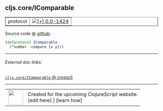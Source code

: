 ## cljs.core/IComparable



 <table border="1">
<tr>
<td>protocol</td>
<td><a href="https://github.com/cljsinfo/cljs-api-docs/tree/0.0-1424"><img valign="middle" alt="[+] 0.0-1424" title="Added in 0.0-1424" src="https://img.shields.io/badge/+-0.0--1424-lightgrey.svg"></a> </td>
</tr>
</table>









Source code @ [github](https://github.com/clojure/clojurescript/blob/r2156/src/cljs/cljs/core.cljs#L364-L365):

```clj
(defprotocol IComparable
  (^number -compare [x y]))
```

<!--
Repo - tag - source tree - lines:

 <pre>
clojurescript @ r2156
└── src
    └── cljs
        └── cljs
            └── <ins>[core.cljs:364-365](https://github.com/clojure/clojurescript/blob/r2156/src/cljs/cljs/core.cljs#L364-L365)</ins>
</pre>

-->

---



###### External doc links:

[`cljs.core/IComparable` @ crossclj](http://crossclj.info/fun/cljs.core.cljs/IComparable.html)<br>

---

 <table>
<tr><td>
<img valign="middle" align="right" width="48px" src="http://i.imgur.com/Hi20huC.png">
</td><td>
Created for the upcoming ClojureScript website.<br>
[edit here] | [learn how]
</td></tr></table>

[edit here]:https://github.com/cljsinfo/cljs-api-docs/blob/master/cljsdoc/cljs.core_IComparable.cljsdoc
[learn how]:https://github.com/cljsinfo/cljs-api-docs/wiki/cljsdoc-files

<!--

This information was too distracting to show to readers, but I'll leave it
commented here since it is helpful to:

- pretty-print the data used to generate this document
- and show how to retrieve that data



The API data for this symbol:

```clj
{:ns "cljs.core",
 :name "IComparable",
 :type "protocol",
 :full-name-encode "cljs.core_IComparable",
 :source {:code "(defprotocol IComparable\n  (^number -compare [x y]))",
          :title "Source code",
          :repo "clojurescript",
          :tag "r2156",
          :filename "src/cljs/cljs/core.cljs",
          :lines [364 365]},
 :methods [{:name "-compare", :signature ["[x y]"], :docstring nil}],
 :full-name "cljs.core/IComparable",
 :history [["+" "0.0-1424"]]}

```

Retrieve the API data for this symbol:

```clj
;; from Clojure REPL
(require '[clojure.edn :as edn])
(-> (slurp "https://raw.githubusercontent.com/cljsinfo/cljs-api-docs/catalog/cljs-api.edn")
    (edn/read-string)
    (get-in [:symbols "cljs.core/IComparable"]))
```

-->
